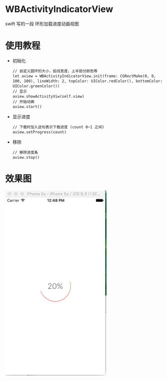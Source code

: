 # WBActivityIndicatorView
swift 写的一段 环形加载进度动画视图

使用教程
=======
  
  * 初始化
    
        // 自定义圆环的大小，弧线宽度，上半部分颜色等
        let aview = WBActivityIndicatorView.init(frame: CGRectMake(0, 0, 100, 100), lineWidth: 2, topColor: UIColor.redColor(), bottomColor: UIColor.greenColor())
        // 显示
        aview.showActivityViw(self.view)
        // 开始动画
        aview.start()
  * 显示进度
        
        // 下载时加入这句表示下载进度 (count 0~1 之间)
        aview.setProgress(count)

  * 移除
        
        // 移除进度条
        aview.stop()

效果图
======
![gif](https://github.com/JsonBin/WBActivityIndicatorView/raw/master/WBActivityIndicatorView/activity.gif "进度条")

